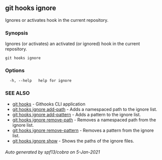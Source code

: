 ## git hooks ignore

Ignores or activates hook in the current repository.

### Synopsis

Ignores (or activates) an activated (or ignored)
hook in the current repository.

```
git hooks ignore
```

### Options

```
  -h, --help   help for ignore
```

### SEE ALSO

* [git hooks](git_hooks.md)	 - Githooks CLI application
* [git hooks ignore add-path](git_hooks_ignore_add-path.md)	 - Adds a namespaced path to the ignore list.
* [git hooks ignore add-pattern](git_hooks_ignore_add-pattern.md)	 - Adds a pattern to the ignore list.
* [git hooks ignore remove-path](git_hooks_ignore_remove-path.md)	 - Removes a namespaced path from the ignore list.
* [git hooks ignore remove-pattern](git_hooks_ignore_remove-pattern.md)	 - Removes a pattern from the ignore list.
* [git hooks ignore show](git_hooks_ignore_show.md)	 - Shows the paths of the ignore files.

###### Auto generated by spf13/cobra on 5-Jan-2021
